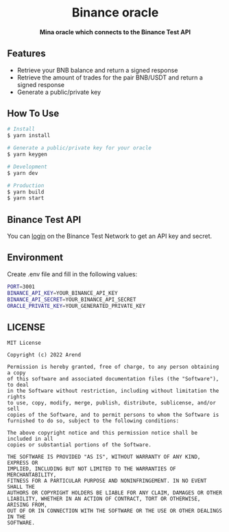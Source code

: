 
<h1 align="center">
  Binance oracle
  <br>
</h1>

<h4 align="center">Mina oracle which connects to the Binance Test API</h4>

## Features

* Retrieve your BNB balance and return a signed response
* Retrieve the amount of trades for the pair BNB/USDT and return a signed response
* Generate a public/private key

## How To Use

```bash
# Install
$ yarn install

# Generate a public/private key for your oracle
$ yarn keygen

# Development
$ yarn dev

# Production
$ yarn build
$ yarn start
```

## Binance Test API

You can [login](https://testnet.binance.vision/) on the Binance Test Network to get an API key and secret.

## Environment

Create .env file and fill in the following values:

```bash
PORT=3001
BINANCE_API_KEY=YOUR_BINANCE_API_KEY
BINANCE_API_SECRET=YOUR_BINANCE_API_SECRET
ORACLE_PRIVATE_KEY=YOUR_GENERATED_PRIVATE_KEY
```


## LICENSE

```
MIT License

Copyright (c) 2022 Arend

Permission is hereby granted, free of charge, to any person obtaining a copy
of this software and associated documentation files (the "Software"), to deal
in the Software without restriction, including without limitation the rights
to use, copy, modify, merge, publish, distribute, sublicense, and/or sell
copies of the Software, and to permit persons to whom the Software is
furnished to do so, subject to the following conditions:

The above copyright notice and this permission notice shall be included in all
copies or substantial portions of the Software.

THE SOFTWARE IS PROVIDED "AS IS", WITHOUT WARRANTY OF ANY KIND, EXPRESS OR
IMPLIED, INCLUDING BUT NOT LIMITED TO THE WARRANTIES OF MERCHANTABILITY,
FITNESS FOR A PARTICULAR PURPOSE AND NONINFRINGEMENT. IN NO EVENT SHALL THE
AUTHORS OR COPYRIGHT HOLDERS BE LIABLE FOR ANY CLAIM, DAMAGES OR OTHER
LIABILITY, WHETHER IN AN ACTION OF CONTRACT, TORT OR OTHERWISE, ARISING FROM,
OUT OF OR IN CONNECTION WITH THE SOFTWARE OR THE USE OR OTHER DEALINGS IN THE
SOFTWARE.
```